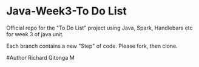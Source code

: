 # Java-Week3-To Do List
Official repo for the "To Do List" project using Java, Spark, Handlebars etc for week 3 of java unit.

Each branch contains a new "Step" of code. Please fork, then clone.

#Author
Richard Gitonga M